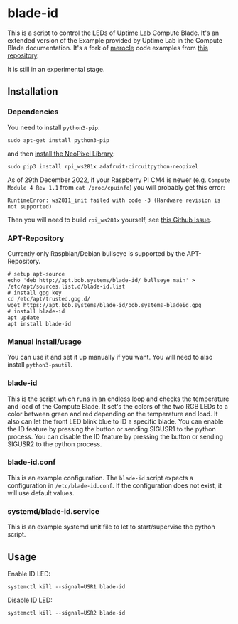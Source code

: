 # blade-id

This is a script to control the LEDs of [Uptime Lab](https://uplab.pro/) Compute Blade.
It's an extended version of the Example provided by Uptime Lab in the Compute Blade documentation.
It's a fork of [merocle](https://github.com/merocle) code examples from [this repository](https://github.com/merocle/FanUnit).

It is still in an experimental stage.

## Installation

### Dependencies

You need to install `python3-pip`:

```
sudo apt-get install python3-pip
```

and then [install the NeoPixel Library](https://learn.adafruit.com/neopixels-on-raspberry-pi/python-usage):

```
sudo pip3 install rpi_ws281x adafruit-circuitpython-neopixel
```

As of 29th December 2022, if your Raspberry PI CM4 is newer (e.g. `Compute Module 4 Rev 1.1` from `cat /proc/cpuinfo`)
you will probably get this error:

```
RuntimeError: ws2811_init failed with code -3 (Hardware revision is not supported)
```

Then you will need to build `rpi_ws281x` yourself, see [this Github Issue](https://github.com/rpi-ws281x/rpi-ws281x-python/issues/56#issuecomment-753320723).

### APT-Repository

Currently only Raspbian/Debian bullseye is supported by the APT-Repository.

```
# setup apt-source
echo 'deb http://apt.bob.systems/blade-id/ bullseye main' > /etc/apt/sources.list.d/blade-id.list
# install gpg key
cd /etc/apt/trusted.gpg.d/
wget https://apt.bob.systems/blade-id/bob.systems-bladeid.gpg
# install blade-id
apt update
apt install blade-id
```

### Manual install/usage

You can use it and set it up manually if you want.
You will need to also install `python3-psutil`.

### blade-id

This is the script which runs in an endless loop and checks the temperature and load of the Compute Blade.
It set's the colors of the two RGB LEDs to a color between green and red depending on the temperature and load.
It also can let the front LED blink blue to ID a specific blade.
You can enable the ID feature by pressing the button or sending SIGUSR1 to the python process.
You can disable the ID feature by pressing the button or sending SIGUSR2 to the python process.

### blade-id.conf

This is an example configuration. The `blade-id` script expects a configuration in `/etc/blade-id.conf`.
If the configuration does not exist, it will use default values.

### systemd/blade-id.service

This is an example systemd unit file to let to start/supervise the python script.

## Usage

Enable ID LED:

```
systemctl kill --signal=USR1 blade-id
```

Disable ID LED:

```
systemctl kill --signal=USR2 blade-id
```
